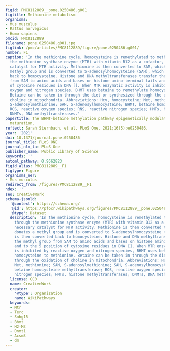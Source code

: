 ```yaml
---
figid: PMC8112889__pone.0250486.g001
figtitle: Methionine metabolism
organisms:
- Mus musculus
- Rattus norvegicus
- Homo sapiens
pmcid: PMC8112889
filename: pone.0250486.g001.jpg
figlink: /pmc/articles/PMC8112889/figure/pone.0250486.g001/
number: F1
caption: 'In the methionine cycle, homocysteine is remethylated to methionine through
  the methionine synthase enzyme (MTR) with vitamin B12 as a cofactor, or necessary
  catalyst for MTR activity. Methionine is then converted to SAM, which donates a
  methyl group and is converted to S-adenosylhomocysteine (SAH), which is then converted
  back to homocysteine. Histone and DNA methyltransferases transfer the methyl group
  from SAM to amino acids and bases on histone amino-terminal tails and to the 5 position
  of cytosine residues in DNA []. When MTR enzymatic activity is inhibited by reactive
  oxygen and nitrogen species, BHMT uses betaine to remethylate homocysteine to methionine.
  Betaine can be taken in through the diet or synthesized through the oxidation of
  choline in mitochondria. Abbreviations: Hcy, homocysteine; Met, methionine; SAM,
  S-adenosylmethionine; SAH, S-adenosylhomocysteine; BHMT, betaine homocysteine methyltransferase;
  ROS, reactive oxygen species; RNS, reactive nitrogen species; HMTs, histone methyltransferases;
  DNMTs, DNA methyltransferases.'
papertitle: The BHMT-betaine methylation pathway epigenetically modulates oligodendrocyte
  maturation.
reftext: Sarah Sternbach, et al. PLoS One. 2021;16(5):e0250486.
year: '2021'
doi: 10.1371/journal.pone.0250486
journal_title: PLoS ONE
journal_nlm_ta: PLoS One
publisher_name: Public Library of Science
keywords: ''
automl_pathway: 0.9562823
figid_alias: PMC8112889__F1
figtype: Figure
organisms_ner:
- Mus musculus
redirect_from: /figures/PMC8112889__F1
ndex: ''
seo: CreativeWork
schema-jsonld:
  '@context': https://schema.org/
  '@id': https://pfocr.wikipathways.org/figures/PMC8112889__pone.0250486.g001.html
  '@type': Dataset
  description: 'In the methionine cycle, homocysteine is remethylated to methionine
    through the methionine synthase enzyme (MTR) with vitamin B12 as a cofactor, or
    necessary catalyst for MTR activity. Methionine is then converted to SAM, which
    donates a methyl group and is converted to S-adenosylhomocysteine (SAH), which
    is then converted back to homocysteine. Histone and DNA methyltransferases transfer
    the methyl group from SAM to amino acids and bases on histone amino-terminal tails
    and to the 5 position of cytosine residues in DNA []. When MTR enzymatic activity
    is inhibited by reactive oxygen and nitrogen species, BHMT uses betaine to remethylate
    homocysteine to methionine. Betaine can be taken in through the diet or synthesized
    through the oxidation of choline in mitochondria. Abbreviations: Hcy, homocysteine;
    Met, methionine; SAM, S-adenosylmethionine; SAH, S-adenosylhomocysteine; BHMT,
    betaine homocysteine methyltransferase; ROS, reactive oxygen species; RNS, reactive
    nitrogen species; HMTs, histone methyltransferases; DNMTs, DNA methyltransferases.'
  license: CC0
  name: CreativeWork
  creator:
    '@type': Organization
    name: WikiPathways
  keywords:
  - Mtr
  - Terc
  - Snhg15
  - Bhmt
  - H2-M3
  - Dnmt1
  - Acsm3
  - dm
---
```

